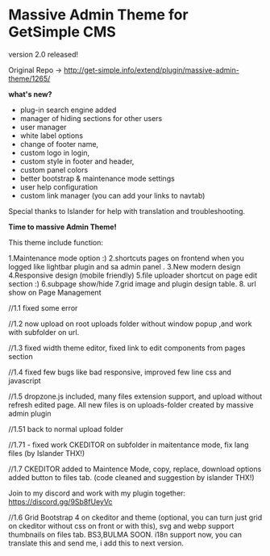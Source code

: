 # Massive Admin Theme for GetSimple CMS
version 2.0 released!

Original Repo -> http://get-simple.info/extend/plugin/massive-admin-theme/1265/

<strong>what's new? </strong>
<ul>
<li>plug-in search engine added </li>
<li>manager of hiding sections for other users </li>
<li>user manager</li>
<li>white label options </li>
<li>change of footer name,</li>
<li>custom logo in login,</li>
<li>custom style in footer and header,</li>
<li>custom panel colors </li>
<li>better bootstrap & maintenance mode settings </li>
<li>user help configuration </li>
<li>custom link manager (you can add your links to navtab)</li>
</ul>

Special thanks to Islander for help with translation and troubleshooting.


<strong>Time to massive Admin Theme!</strong>

This theme include function:

1.Maintenance mode option :) 2.shortcuts pages on frontend when you logged like lightbar plugin and sa admin panel . 3.New modern design 4.Responsive design (mobile friendly) 5.file uploader shortcut on page edit section :) 6.subpage show/hide 7.grid image and plugin design table. 8. url show on Page Management

//1.1 fixed some error

//1.2 now upload on root uploads folder without window popup ,and work with subfolder on url.

//1.3 fixed width theme editor, fixed link to edit components from pages section

//1.4 fixed few bugs like bad responsive, improved few line css and javascript

//1.5 dropzone.js included, many files extension support, and upload without refresh edited page. All new files is on uploads-folder created by massive admin plugin

//1.51 back to normal upload folder

//1.71 - fixed work CKEDITOR on subfolder in maitentance mode, fix lang files (by Islander THX!)

//1.7 CKEDITOR added to Maintence Mode, copy, replace, download options added button to files tab. (code cleaned and suggestion by islander THX!)

Join to my discord and work with my plugin together: https://discord.gg/9Sb8fUeyVc

//1.6 Grid Bootstrap 4 on ckeditor and theme (optional, you can turn just grid on ckeditor without css on front or with this), svg and webp support thumbnails on files tab. BS3,BULMA SOON. i18n support now, you can translate this and send me, i add this to next version.

